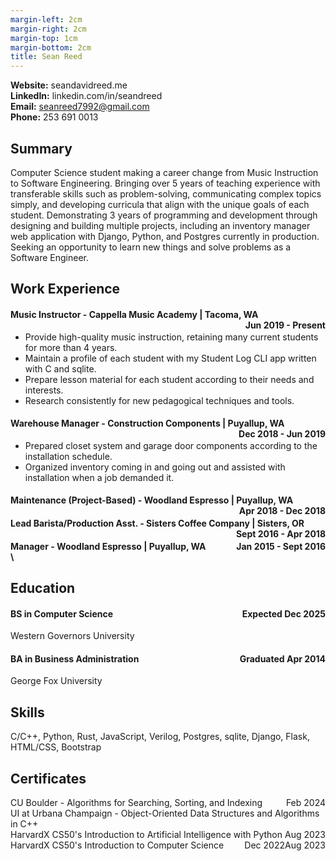 ```yaml
---
margin-left: 2cm
margin-right: 2cm
margin-top: 1cm
margin-bottom: 2cm
title: Sean Reed
---
```

**Website:** seandavidreed.me  
**LinkedIn:** linkedin.com/in/seandreed  
**Email:** seanreed7992@gmail.com  
**Phone:** 253 691 0013  

## Summary
Computer Science student making a career change from Music Instruction to Software Engineering. Bringing over 5 years of teaching experience with transferable skills such as problem-solving, communicating complex topics simply, and developing curricula that align with the unique goals of each student. Demonstrating 3 years of programming and development through designing and building multiple projects, including an inventory manager web application with Django, Python, and Postgres currently in production. Seeking an opportunity to learn new things and solve problems as a Software Engineer.

## Work Experience

#### <span style="float: left">Music Instructor - Cappella Music Academy | Tacoma, WA</span>
#### <span style="float: right">Jun 2019 - Present</span><br>
- Provide high-quality music instruction, retaining many current students for more than 4 years.
- Maintain a profile of each student with my Student Log CLI app written with C and sqlite.
- Prepare lesson material for each student according to their needs and interests.
- Research consistently for new pedagogical techniques and tools.

#### <span style="float: left">Warehouse Manager - Construction Components | Puyallup, WA</span>
#### <span style="float: right">Dec 2018 - Jun 2019</span><br>
- Prepared closet system and garage door components according to the installation schedule.
- Organized inventory coming in and going out and assisted with installation when a job demanded it.

#### <span style="float: left">Maintenance (Project-Based) - Woodland Espresso | Puyallup, WA</span>
#### <span style="float: right">Apr 2018 - Dec 2018</span><br>

#### <span style="float: left">Lead Barista/Production Asst. - Sisters Coffee Company | Sisters, OR</span>
#### <span style="float: right">Sept 2016 - Apr 2018</span><br>

#### <span style="float: left">Manager - Woodland Espresso | Puyallup, WA</span>
#### <span style="float: right">Jan 2015 - Sept 2016</span><br>\

## Education
#### <span style="float: left">BS in Computer Science</span>
#### <span style="float: right">Expected Dec 2025</span><br>
Western Governors University

#### <span style="float: left;">BA in Business Administration</span>
#### <span style="float: right;">Graduated Apr 2014</span><br>
George Fox University

## Skills
C/C++, Python, Rust, JavaScript, Verilog, Postgres, sqlite, Django, Flask, HTML/CSS, Bootstrap

## Certificates
<span style="float: left">CU Boulder - Algorithms for Searching, Sorting, and Indexing</span>
<span style="float: right">Feb 2024</span><br>
<span style="float: left">UI at Urbana Champaign - Object-Oriented Data Structures and Algorithms in C++</span>
<span style="float: right">Aug 2023</span><br>
<span style="float: left">HarvardX CS50's Introduction to Artificial Intelligence with Python</span>
<span style="float: right">Aug 2023</span><br>
<span style="float: left">HarvardX CS50's Introduction to Computer Science</span>
<span style="float: right">Dec 2022</span><br>
